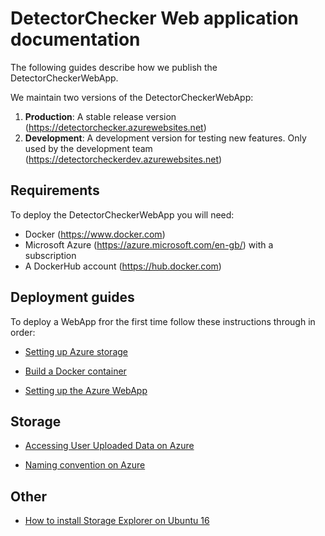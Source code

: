 # DetectorChecker Web application documentation

The following guides describe how we publish the DetectorCheckerWebApp.

We maintain two versions of the DetectorCheckerWebApp:

1. **Production**: A stable release version (https://detectorchecker.azurewebsites.net) 
2. **Development**: A development version for testing new features. Only used by the development team (https://detectorcheckerdev.azurewebsites.net)


## Requirements

To deploy the DetectorCheckerWebApp you will need:
- Docker (https://www.docker.com)
- Microsoft Azure (https://azure.microsoft.com/en-gb/) with a subscription
- A DockerHub account (https://hub.docker.com)

## Deployment guides

To deploy a WebApp fror the first time follow these instructions through in order:

- [Setting up Azure storage](./files/Installation/azure_setup.md)

- [Build a Docker container](./files/Installation/build_webapp_container.md)

- [Setting up the Azure WebApp](./files/Installation/create_webapp.md)


## Storage

- [Accessing User Uploaded Data on Azure](./files/Data/access_azure_storage.md)

- [Naming convention on Azure](./files/Data/naming.md)


## Other
- [How to install Storage Explorer on Ubuntu 16](./files/Installation/install_on_ubuntu16.md)